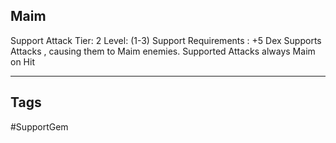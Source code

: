 ## Maim
Support
Attack
Tier: 2
Level: (1-3)
Support Requirements : +5 Dex
Supports Attacks , causing them to Maim enemies.
Supported Attacks always Maim on Hit

---
## Tags
#SupportGem
